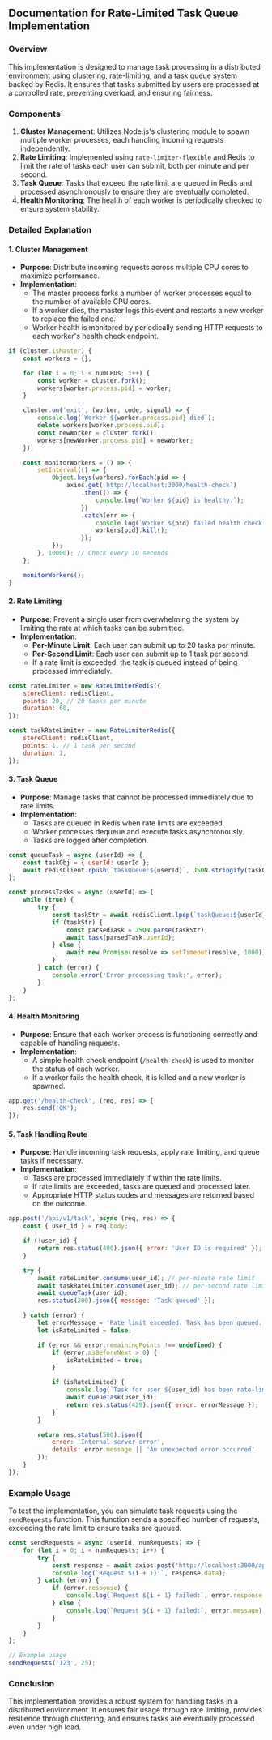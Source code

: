 ## Documentation for Rate-Limited Task Queue Implementation

### Overview
This implementation is designed to manage task processing in a distributed environment using clustering, rate-limiting, and a task queue system backed by Redis. It ensures that tasks submitted by users are processed at a controlled rate, preventing overload, and ensuring fairness.

### Components
1. **Cluster Management**: Utilizes Node.js's clustering module to spawn multiple worker processes, each handling incoming requests independently.
2. **Rate Limiting**: Implemented using `rate-limiter-flexible` and Redis to limit the rate of tasks each user can submit, both per minute and per second.
3. **Task Queue**: Tasks that exceed the rate limit are queued in Redis and processed asynchronously to ensure they are eventually completed.
4. **Health Monitoring**: The health of each worker is periodically checked to ensure system stability.

### Detailed Explanation

#### 1. Cluster Management
- **Purpose**: Distribute incoming requests across multiple CPU cores to maximize performance.
- **Implementation**: 
  - The master process forks a number of worker processes equal to the number of available CPU cores.
  - If a worker dies, the master logs this event and restarts a new worker to replace the failed one.
  - Worker health is monitored by periodically sending HTTP requests to each worker's health check endpoint.

```javascript
if (cluster.isMaster) {
    const workers = {};

    for (let i = 0; i < numCPUs; i++) {
        const worker = cluster.fork();
        workers[worker.process.pid] = worker;
    }

    cluster.on('exit', (worker, code, signal) => {
        console.log(`Worker ${worker.process.pid} died`);
        delete workers[worker.process.pid];
        const newWorker = cluster.fork();
        workers[newWorker.process.pid] = newWorker;
    });

    const monitorWorkers = () => {
        setInterval(() => {
            Object.keys(workers).forEach(pid => {
                axios.get(`http://localhost:3000/health-check`)
                    .then(() => {
                        console.log(`Worker ${pid} is healthy.`);
                    })
                    .catch(err => {
                        console.log(`Worker ${pid} failed health check.`);
                        workers[pid].kill();
                    });
            });
        }, 10000); // Check every 10 seconds
    };

    monitorWorkers();
}
```

#### 2. Rate Limiting
- **Purpose**: Prevent a single user from overwhelming the system by limiting the rate at which tasks can be submitted.
- **Implementation**:
  - **Per-Minute Limit**: Each user can submit up to 20 tasks per minute.
  - **Per-Second Limit**: Each user can submit up to 1 task per second.
  - If a rate limit is exceeded, the task is queued instead of being processed immediately.

```javascript
const rateLimiter = new RateLimiterRedis({
    storeClient: redisClient,
    points: 20, // 20 tasks per minute
    duration: 60,
});

const taskRateLimiter = new RateLimiterRedis({
    storeClient: redisClient,
    points: 1, // 1 task per second
    duration: 1,
});
```

#### 3. Task Queue
- **Purpose**: Manage tasks that cannot be processed immediately due to rate limits.
- **Implementation**:
  - Tasks are queued in Redis when rate limits are exceeded.
  - Worker processes dequeue and execute tasks asynchronously.
  - Tasks are logged after completion.

```javascript
const queueTask = async (userId) => {
    const taskObj = { userId: userId };
    await redisClient.rpush(`taskQueue:${userId}`, JSON.stringify(taskObj));
};

const processTasks = async (userId) => {
    while (true) {
        try {
            const taskStr = await redisClient.lpop(`taskQueue:${userId}`);
            if (taskStr) {
                const parsedTask = JSON.parse(taskStr);
                await task(parsedTask.userId);
            } else {
                await new Promise(resolve => setTimeout(resolve, 1000));
            }
        } catch (error) {
            console.error('Error processing task:', error);
        }
    }
};
```

#### 4. Health Monitoring
- **Purpose**: Ensure that each worker process is functioning correctly and capable of handling requests.
- **Implementation**:
  - A simple health check endpoint (`/health-check`) is used to monitor the status of each worker.
  - If a worker fails the health check, it is killed and a new worker is spawned.

```javascript
app.get('/health-check', (req, res) => {
    res.send('OK');
});
```

#### 5. Task Handling Route
- **Purpose**: Handle incoming task requests, apply rate limiting, and queue tasks if necessary.
- **Implementation**:
  - Tasks are processed immediately if within the rate limits.
  - If rate limits are exceeded, tasks are queued and processed later.
  - Appropriate HTTP status codes and messages are returned based on the outcome.

```javascript
app.post('/api/v1/task', async (req, res) => {
    const { user_id } = req.body;

    if (!user_id) {
        return res.status(400).json({ error: 'User ID is required' });
    }

    try {
        await rateLimiter.consume(user_id); // per-minute rate limit
        await taskRateLimiter.consume(user_id); // per-second rate limit
        await queueTask(user_id);
        res.status(200).json({ message: 'Task queued' });

    } catch (error) {
        let errorMessage = 'Rate limit exceeded. Task has been queued.';
        let isRateLimited = false;

        if (error && error.remainingPoints !== undefined) {
            if (error.msBeforeNext > 0) {
                isRateLimited = true;
            }

            if (isRateLimited) {
                console.log(`Task for user ${user_id} has been rate-limited and queued.`);
                await queueTask(user_id);
                return res.status(429).json({ error: errorMessage });
            }
        }

        return res.status(500).json({
            error: 'Internal server error',
            details: error.message || 'An unexpected error occurred'
        });
    }
});
```

### Example Usage
To test the implementation, you can simulate task requests using the `sendRequests` function. This function sends a specified number of requests, exceeding the rate limit to ensure tasks are queued.

```javascript
const sendRequests = async (userId, numRequests) => {
    for (let i = 0; i < numRequests; i++) {
        try {
            const response = await axios.post('http://localhost:3000/api/v1/task', { user_id: userId });
            console.log(`Request ${i + 1}:`, response.data);
        } catch (error) {
            if (error.response) {
                console.log(`Request ${i + 1} failed:`, error.response.data);
            } else {
                console.log(`Request ${i + 1} failed:`, error.message);
            }
        }
    }
};

// Example usage
sendRequests('123', 25);
```

### Conclusion
This implementation provides a robust system for handling tasks in a distributed environment. It ensures fair usage through rate limiting, provides resilience through clustering, and ensures tasks are eventually processed even under high load.
